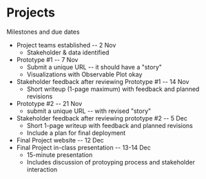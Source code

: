 
# Projects

Milestones and due dates

* Project teams established -- 2 Nov
  * Stakeholder & data identified
* Prototype #1 -- 7 Nov
  * Submit a unique URL -- it should have a "story"
  * Visualizations with Observable Plot okay
* Stakeholder feedback after reviewing Prototype #1 -- 14 Nov
  * Short writeup (1-page maximum) with feedback and planned revisions
* Prototype #2 -- 21 Nov
  * submit a unique URL -- with revised "story"
* Stakeholder feedback after reviewing prototype #2 -- 5 Dec
  * Short 1-page writeup with feedback and planned revisions
  * Include a plan for final deployment
* Final Project website -- 12 Dec
* Final Project in-class presentation -- 13-14 Dec
  * 15-minute presentation
  * Includes discussion of protoyping process and stakeholder interaction
